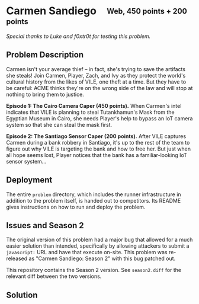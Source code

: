 # Carmen Sandiego&emsp;<sub><sup>Web, 450 points + 200 points</sup></sub>

_Special thanks to Luke and f0xtr0t for testing this problem._

## Problem Description

Carmen isn't your average thief – in fact, she's trying to save the artifacts she steals! Join Carmen, Player, Zach, and Ivy as they protect the world's cultural history from the likes of VILE, one theft at a time. But they have to be careful: ACME thinks they're on the wrong side of the law and will stop at nothing to bring them to justice.

**Episode 1: The Cairo Camera Caper (450 points).** When Carmen's intel indicates that VILE is planning to steal Tutankhamun's Mask from the Egyptian Museum in Cairo, she needs Player's help to bypass an IoT camera system so that she can steal the mask first.

**Episode 2: The Santiago Sensor Caper (200 points).** After VILE captures Carmen during a bank robbery in Santiago, it's up to the rest of the team to figure out why VILE is targeting the bank and how to free her. But just when all hope seems lost, Player notices that the bank has a familiar-looking IoT sensor system...

## Deployment

The entire `problem` directory, which includes the runner infrastructure in addition to the problem itself, is handed out to competitors.  Its README gives instructions on how to run and deploy the problem.

## Issues and Season 2

The original version of this problem had a major bug that allowed for a much easier solution than intended, specifically by allowing attackers to submit a `javascript:` URL and have that execute on-site.  This problem was re-released as "Carmen Sandiego: Season 2" with this bug patched out.

This repository contains the Season 2 version.  See `season2.diff` for the relevant diff between the two versions.

## Solution

